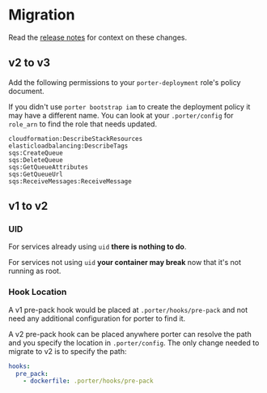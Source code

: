 Migration
=========

Read the [release notes](RELEASE_NOTES.md) for context on these changes.

v2 to v3
--------

Add the following permissions to your `porter-deployment` role's policy document.

If you didn't use `porter bootstrap iam` to create the deployment policy it may
have a different name. You can look at your `.porter/config` for `role_arn` to
find the role that needs updated.

```
cloudformation:DescribeStackResources
elasticloadbalancing:DescribeTags
sqs:CreateQueue
sqs:DeleteQueue
sqs:GetQueueAttributes
sqs:GetQueueUrl
sqs:ReceiveMessages:ReceiveMessage
```

v1 to v2
--------

### UID

For services already using `uid` **there is nothing to do**.

For services not using `uid` **your container may break** now that it's not
running as root.

### Hook Location

A v1 pre-pack hook would be placed at `.porter/hooks/pre-pack` and not need any
additional configuration for porter to find it.

A v2 pre-pack hook can be placed anywhere porter can resolve the path and you
specify the location in `.porter/config`. The only change needed to migrate to
v2 is to specify the path:

```yaml
hooks:
  pre_pack:
    - dockerfile: .porter/hooks/pre-pack
```
